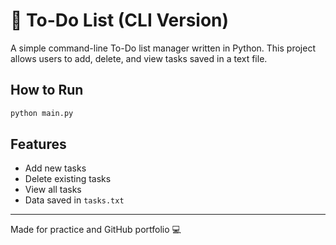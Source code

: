# 📝 To-Do List (CLI Version)

A simple command-line To-Do list manager written in Python. This project allows users to add, delete, and view tasks saved in a text file.

## How to Run
```bash
python main.py
```

## Features
- Add new tasks
- Delete existing tasks
- View all tasks
- Data saved in `tasks.txt`

---
Made for practice and GitHub portfolio 💻
